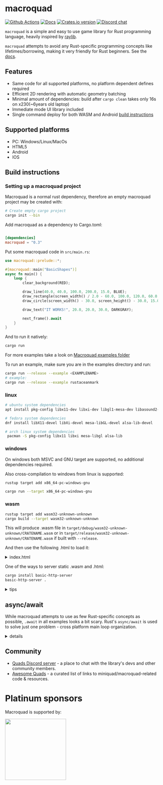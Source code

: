 # macroquad

[![Github Actions](https://github.com/not-fl3/macroquad/workflows/Cross-compile/badge.svg)](https://github.com/not-fl3/macroquad/actions?query=workflow%3A)
[![Docs](https://docs.rs/macroquad/badge.svg?version=0.3.0-alpha)](https://docs.rs/macroquad/0.3.0-alpha/macroquad/index.html)
[![Crates.io version](https://img.shields.io/crates/v/macroquad.svg)](https://crates.io/crates/macroquad)
[![Discord chat](https://img.shields.io/discord/710177966440579103.svg?label=discord%20chat)](https://discord.gg/WfEp6ut)

`macroquad` is a simple and easy to use game library for Rust programming language, heavily inspired by [raylib](https://github.com/raysan5/raylib).

`macroquad` attempts to avoid any Rust-specific programming concepts like lifetimes/borrowing, making it very friendly for Rust beginners. See the [docs](https://docs.rs/macroquad/0.3.0-alpha/macroquad/index.html).

## Features

* Same code for all supported platforms, no platform dependent defines required
* Efficient 2D rendering with automatic geometry batching
* Minimal amount of dependencies: build after `cargo clean` takes only 16s on x230(~6years old laptop)
* Immediate mode UI library included
* Single command deploy for both WASM and Android [build instructions](https://github.com/not-fl3/miniquad/#building-examples)

## Supported platforms

* PC: Windows/Linux/MacOs
* HTML5
* Android
* IOS

## Build instructions

### Setting up a macroquad project

Macroquad is a normal rust dependency, therefore an empty macroquad project may be created with:

```bash
# Create empty cargo project
cargo init --bin
```

Add macroquad as a dependency to Cargo.toml:
```toml

[dependencies]
macroquad = "0.3"
```

Put some macroquad code in `src/main.rs`:
```rust
use macroquad::prelude::*;

#[macroquad::main("BasicShapes")]
async fn main() {
    loop {
        clear_background(RED);

        draw_line(40.0, 40.0, 100.0, 200.0, 15.0, BLUE);
        draw_rectangle(screen_width() / 2.0 - 60.0, 100.0, 120.0, 60.0, GREEN);
        draw_circle(screen_width() - 30.0, screen_height() - 30.0, 15.0, YELLOW);

        draw_text("IT WORKS!", 20.0, 20.0, 30.0, DARKGRAY);

        next_frame().await
    }
}
```

And to run it natively: 
```bash
cargo run
```

For more examples take a look on [Macroquad examples folder](https://github.com/not-fl3/macroquad/tree/master/examples)

To run an example, make sure you are in the examples directory and run:
```bash
cargo run --release --example <EXAMPLENAME>
# example:
cargo run --release --example rustaceanmark
```

### linux

```bash
# ubuntu system dependencies
apt install pkg-config libx11-dev libxi-dev libgl1-mesa-dev libasound2-dev

# fedora system dependencies
dnf install libX11-devel libXi-devel mesa-libGL-devel alsa-lib-devel

# arch linux system dependencies
 pacman -S pkg-config libx11 libxi mesa-libgl alsa-lib
```

### windows

On windows both MSVC and GNU target are supported, no additional dependencies required. 

Also cross-compilation to windows from linux is supported:

```sh
rustup target add x86_64-pc-windows-gnu

cargo run --target x86_64-pc-windows-gnu
```

### wasm

```sh
rustup target add wasm32-unknown-unknown
cargo build --target wasm32-unknown-unknown
```

This will produce .wasm file in `target/debug/wasm32-unknown-unknown/CRATENAME.wasm` or in `target/release/wasm32-unknown-unknown/CRATENAME.wasm` if built with `--release`. 

And then use the following .html to load it:

<details><summary>index.html</summary>

```html
<html lang="en">

<head>
    <meta charset="utf-8">
    <title>TITLE</title>
    <style>
        html,
        body,
        canvas {
            margin: 0px;
            padding: 0px;
            width: 100%;
            height: 100%;
            overflow: hidden;
            position: absolute;
            background: black;
            z-index: 0;
        }
    </style>
</head>

<body>
    <canvas id="glcanvas" tabindex='1'></canvas>
    <!-- Minified and statically hosted version of https://github.com/not-fl3/macroquad/blob/master/js/mq_js_bundle.js -->
    <script src="https://not-fl3.github.io/miniquad-samples/mq_js_bundle.js"></script>
    <script>load("CRATENAME.wasm");</script> <!-- Your compiled wasm file -->
</body>

</html>
```
</details>

One of the ways to server static .wasm and .html:

```sh
cargo install basic-http-server
basic-http-server .
```

<details>
<summary>tips</summary>
Adding the following snippet to your Cargo.toml ensures that all dependencies compile in release even in debug mode. In macroquad, this has the effect of making images load several times faster and your applications much more performant, while keeping compile times miraculously low.

```toml
[profile.dev.package.'*']
opt-level = 3
```
</details>

## async/await

While macroquad attempts to use as few Rust-specific concepts as possible, `.await` in all examples looks a bit scary.
Rust's `async/await` is used to solve just one problem - cross platform main loop organization.

<details>
<summary>details</summary>


The problem: on WASM and android it's not really easy to organize the main loop like this:
```
fn main() {
    // do some initialization

    // start main loop
    loop {
        // handle input

        // update logic

        // draw frame
    }
}
```

It is fixable on Android with threads, but on web there is not way to "pause" and "resume" WASM execution, so no WASM code should block ever.
While that loop is blocking for the entire game execution!
The C++ solution for that problem: https://kripken.github.io/blog/wasm/2019/07/16/asyncify.html

But in Rust we have async/await. Rust's `futures` is basically a continuations - `future`'s stack may be store into a variable to later pause/resume execution of future's code.

async/await in macroquad is used without any external dependencies - no runtime, executor or even futures-rs are involved. It's just a way to preserve `main`'s stack on WASM and keep the code cross platform without any WASM-specific main loop.
</details>

## Community

- [Quads Discord server](https://discord.gg/WfEp6ut) - a place to chat with the library's devs and other community members.
- [Awesome Quads](https://github.com/ozkriff/awesome-quads) - a curated list of links to miniquad/macroquad-related code & resources.

# Platinum sponsors

Macroquad is supported by:

<p>
  <a href="https://embark-studios.com">
    <img src="https://www.embark.dev/img/logo_black.png" width="201px">
  </a>
</p>
